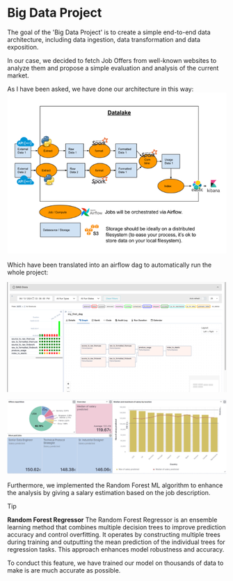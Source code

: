 # Big Data Project

The goal of the 'Big Data Project' is to create a simple end-to-end data architecture, including data ingestion, data transformation and data exposition.

In our case, we decided to fetch Job Offers from well-known websites to analyze them and propose a simple evaluation and analysis of the current market.

As I have been asked, we have done our architecture in this way:
![img.png](assets/img.png)

Which have been translated into an airflow dag to automatically run the whole project:

![img.png](assets/img2.png)

![img.png](assets/img3.png)

Furthermore, we implemented the Random Forest ML algorithm to enhance the analysis by giving a salary estimation based on the job description.

> [!TIP]
> **Random Forest Regressor**
> The Random Forest Regressor is an ensemble learning method that combines multiple decision trees to improve prediction accuracy and control overfitting. It operates by constructing multiple trees during training and outputting the mean prediction of the individual trees for regression tasks. This approach enhances model robustness and accuracy.



To conduct this feature, we have trained our model on thousands of data to make is are much accurate as possible.

